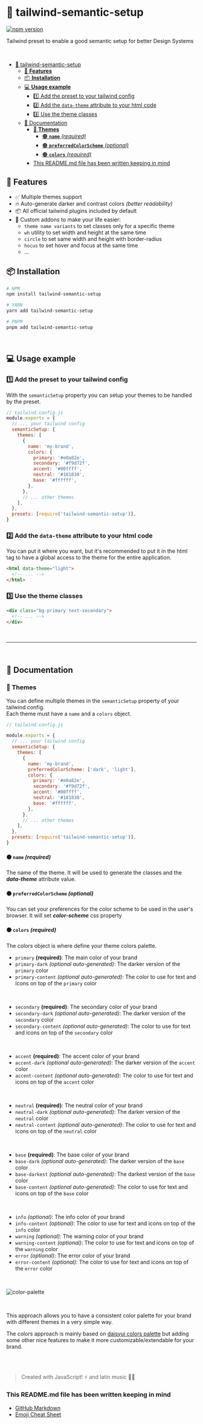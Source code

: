 # 🧬 tailwind-semantic-setup
[![npm version](https://img.shields.io/npm/v/classname-manager?color=blue&style=flat-square)](https://www.npmjs.com/package/classname-manager)

Tailwind preset to enable a good semantic setup for better Design Systems

<br>

- [🧬 tailwind-semantic-setup](#-tailwind-semantic-setup)
  - [🚀 **Features**](#-features)
  - [📦 **Installation**](#-installation)
  - [💻 **Usage example**](#-usage-example)
    - [1️⃣ Add the preset to your tailwind config](#1️⃣-add-the-preset-to-your-tailwind-config)
    - [2️⃣ Add the `data-theme` attribute to your html code](#2️⃣-add-the-data-theme-attribute-to-your-html-code)
    - [3️⃣ Use the theme classes](#3️⃣-use-the-theme-classes)
  - [📖 Documentation](#-documentation)
    - [🎨 **Themes**](#-themes)
      - [🟠 **`name`** _(required)_](#-name-required)
      - [🟠 **`preferredColorScheme`** _(optional)_](#-preferredcolorscheme-optional)
      - [🟠 **`colors`** _(required)_](#-colors-required)
    - [This README.md file has been written keeping in mind](#this-readmemd-file-has-been-written-keeping-in-mind)


## 🚀 **Features**
- ✅ Multiple themes support
- 🔥 Auto-generate darker and contrast colors _(better readability)_
- 📦 All official tailwind plugins included by default
- 🚀 Custom addons to make your life easier:
   -  `theme name variants` to set classes only for a specific theme
   -  `wh` utility to set width and height at the same time
   -  `circle` to set same width and height with border-radius
   -  `hocus` to set hover and focus at the same time
   -  ...




## 📦 **Installation**
```bash
# NPM
npm install tailwind-semantic-setup

# YARN
yarn add tailwind-semantic-setup

# PNPM
pnpm add tailwind-semantic-setup
```

<br>

## 💻 **Usage example**

### 1️⃣ Add the preset to your tailwind config
With the `semanticSetup` property you can setup your themes to be handled by the preset.

```js
// tailwind.config.js
module.exports = {
  // ... your tailwind config
  semanticSetup: {
    themes: [
      {
        name: 'my-brand',
        colors: {
          primary: '#e0a82e',
          secondary: '#f9d72f',
          accent: '#00ffff',
          neutral: '#181830',
          base: '#ffffff',
        },
      },
      // ... other themes
    ],
  },
  presets: [require('tailwind-semantic-setup')],
}
```

### 2️⃣ Add the `data-theme` attribute to your html code
You can put it where you want, but it's recommended to put it in the html tag to have a global access to the theme for the entire application.
```html
<html data-theme="light">
  <!-- ... -->
</html>
```

### 3️⃣ Use the theme classes
```html
<div class="bg-primary text-secondary">
  <!-- ... -->
</div>
```

<br>

---

<br>

## 📖 Documentation

### 🎨 **Themes**
You can define multiple themes in the `semanticSetup` property of your tailwind config.
<br>
Each theme must have a `name` and a `colors` object.



```js
// tailwind.config.js

module.exports = {
  // ... your tailwind config
  semanticSetup: {
    themes: [
      {
        name: 'my-brand',
        preferredColorScheme: ['dark', 'light'],
        colors: {
          primary: '#e0a82e',
          secondary: '#f9d72f',
          accent: '#00ffff',
          neutral: '#181830',
          base: '#ffffff',
        },
      },
      // ... other themes
    ],
  },
  presets: [require('tailwind-semantic-setup')],
}
```

#### 🟠 **`name`** _(required)_
The name of the theme. It will be used to generate the classes and the _**data-theme**_ attribute value.

#### 🟠 **`preferredColorScheme`** _(optional)_
You can set your preferences for the color scheme to be used in the user's browser. It will set _**color-scheme**_ css property

#### 🟠 **`colors`** _(required)_
The colors object is where define your theme colors palette.

- `primary` **(required)**: The main color of your brand
- `primary-dark` _(optional auto-generated)_: The darker version of the `primary` color
- `primary-content` _(optional auto-generated)_: The color to use for text and icons on top of the `primary` color
  
<br>

- `secondary` **(required)**: The secondary color of your brand
- `secondary-dark` _(optional auto-generated)_: The darker version of the `secondary` color
- `secondary-content` _(optional auto-generated)_: The color to use for text and icons on top of the `secondary` color

<br>

- `accent` **(required)**: The accent color of your brand
- `accent-dark` _(optional auto-generated)_: The darker version of the `accent` color
- `accent-content` _(optional auto-generated)_: The color to use for text and icons on top of the `accent` color

<br>

- `neutral` **(required)**: The neutral color of your brand
- `neutral-dark` _(optional auto-generated)_: The darker version of the `neutral` color
- `neutral-content` _(optional auto-generated)_: The color to use for text and icons on top of the `neutral` color

<br>

- `base` **(required)**: The base color of your brand
- `base-dark` _(optional auto-generated)_: The darker version of the `base` color
- `base-darkest` _(optional auto-generated)_: The darkest version of the `base` color
- `base-content` _(optional auto-generated)_: The color to use for text and icons on top of the `base` color

<br>

- `info` _(optional)_: The info color of your brand
- `info-content` _(optional)_: The color to use for text and icons on top of the `info` color
- `warning` _(optional)_: The warning color of your brand
- `warning-content` _(optional)_: The color to use for text and icons on top of the `warning` color
- `error` _(optional)_: The error color of your brand
- `error-content` _(optional)_: The color to use for text and icons on top of the `error` color

<br>

![color-palette](../../assets/palette.png)

<br>

This approach allows you to have a consistent color palette for your brand with different themes in a very simple way.
<br>

The colors approach is mainly based on [daisyui colors palette](https://daisyui.com/docs/colors) but adding some other nice features to make it more customizable/extendable for your brand.

<br>
<br>

> Created with JavaScript! ⚡ and latin music 🎺🎵

### This README.md file has been written keeping in mind

- [GitHub Markdown](https://guides.github.com/features/mastering-markdown/)
- [Emoji Cheat Sheet](https://www.webfx.com/tools/emoji-cheat-sheet/)
